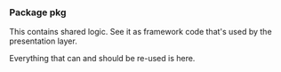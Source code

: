 ### Package pkg
This contains shared logic. See it as framework code that's used by the presentation layer.

Everything that can and should be re-used is here.